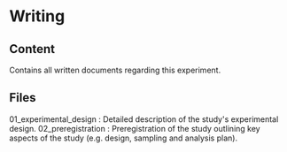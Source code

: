 # Writing
## Content
Contains all written documents regarding this experiment.

## Files
01_experimental_design    : Detailed description of the study's experimental design.
02_preregistration : Preregistration of the study outlining key aspects of the study (e.g. design, sampling and analysis plan).
